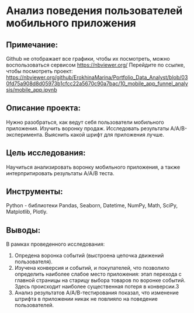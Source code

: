 # Анализ поведения пользователей мобильного приложения

## Примечание:
Github не отображает все графики, чтобы их посмотреть, можно воспользоваться сервисом https://nbviewer.org/ Перейдите по ссылке, чтобы посмотреть проект: https://nbviewer.org/github/ErokhinaMarina/Portfolio_Data_Analyst/blob/030fd75a908d8d05973b1cfcc22a5670c90a7bac/10_mobile_app_funnel_analysis/mobile_app.ipynb

## Описание проекта:
Нужно разобраться, как ведут себя пользователи мобильного приложения. Изучить воронку продаж. Исследовать результаты A/A/B-эксперимента. Выяснить какой шрифт для приложения лучше.

## Цель исследования:
Научиться анализировать воронку мобильного приложения, а также интерпритировать результаты A/A/B теста.

## Инструменты:
Python - библиотеки Pandas, Seaborn, Datetime, NumPy, Math, SciPy, Matplotlib, Plotly.

## Выводы:

В рамках проведенного исследования:

1. Опредена воронка событий (выстроена цепочка движений пользователя).
2. Изучена конверсия и событий, и покупателей, что позволило определить наиболее слабое место приложения: этап перехода с главной страницы на старицу выбора товаров по воронке событий. Здесь происходит наиболее существенная потеря в конверсии.3
3. Анализ результатов А/А/В-тестирования показал, что изменение штрифта в приложении никак не повлияло на поведение пользователей.
